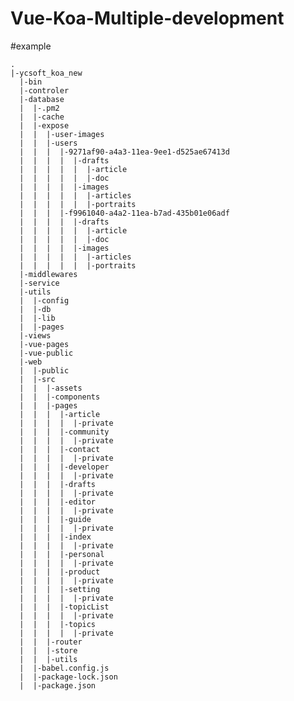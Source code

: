 # Vue-Koa-Multiple-development 
#example

    .
    |-ycsoft_koa_new
      |-bin
      |-controler
      |-database
      |  |-.pm2
      |  |-cache
      |  |-expose
      |  |  |-user-images
      |  |  |-users
      |  |  |  |-9271af90-a4a3-11ea-9ee1-d525ae67413d
      |  |  |  |  |-drafts
      |  |  |  |  |  |-article
      |  |  |  |  |  |-doc
      |  |  |  |  |-images
      |  |  |  |  |  |-articles
      |  |  |  |  |  |-portraits
      |  |  |  |-f9961040-a4a2-11ea-b7ad-435b01e06adf
      |  |  |  |  |-drafts
      |  |  |  |  |  |-article
      |  |  |  |  |  |-doc
      |  |  |  |  |-images
      |  |  |  |  |  |-articles
      |  |  |  |  |  |-portraits
      |-middlewares
      |-service
      |-utils
      |  |-config
      |  |-db
      |  |-lib
      |  |-pages
      |-views
      |-vue-pages
      |-vue-public
      |-web
      |  |-public
      |  |-src
      |  |  |-assets
      |  |  |-components
      |  |  |-pages
      |  |  |  |-article
      |  |  |  |  |-private
      |  |  |  |-community
      |  |  |  |  |-private
      |  |  |  |-contact
      |  |  |  |  |-private
      |  |  |  |-developer
      |  |  |  |  |-private
      |  |  |  |-drafts
      |  |  |  |  |-private
      |  |  |  |-editor
      |  |  |  |  |-private
      |  |  |  |-guide
      |  |  |  |  |-private
      |  |  |  |-index
      |  |  |  |  |-private
      |  |  |  |-personal
      |  |  |  |  |-private
      |  |  |  |-product
      |  |  |  |  |-private
      |  |  |  |-setting
      |  |  |  |  |-private
      |  |  |  |-topicList
      |  |  |  |  |-private
      |  |  |  |-topics
      |  |  |  |  |-private
      |  |  |-router
      |  |  |-store
      |  |  |-utils
      |  |-babel.config.js
      |  |-package-lock.json
      |  |-package.json